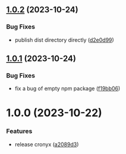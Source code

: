 ## [1.0.2](https://github.com/yujiosaka/Cronyx/compare/v1.0.1...v1.0.2) (2023-10-24)


### Bug Fixes

* publish dist directory directly ([d2e0d99](https://github.com/yujiosaka/Cronyx/commit/d2e0d9971166dee2dcb833c4e53c5851e4f0fe82))

## [1.0.1](https://github.com/yujiosaka/Cronyx/compare/v1.0.0...v1.0.1) (2023-10-24)


### Bug Fixes

* fix a bug of empty npm package ([f19bb06](https://github.com/yujiosaka/Cronyx/commit/f19bb06da60c2cda7d3a7f10f15fcff592c564a2))

# 1.0.0 (2023-10-22)


### Features

* release cronyx ([a2089d3](https://github.com/yujiosaka/Cronyx/commit/a2089d3f5098f6adb9bc4ddb4e4386f363d320cf))
